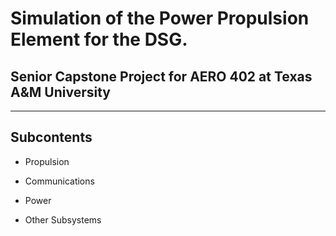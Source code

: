 # Simulation of the Power Propulsion Element for the DSG.

## Senior Capstone Project for AERO 402 at Texas A&M University

---

## Subcontents

- Propulsion

- Communications

- Power

- Other Subsystems
